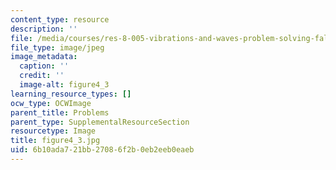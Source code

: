```yaml
---
content_type: resource
description: ''
file: /media/courses/res-8-005-vibrations-and-waves-problem-solving-fall-2012/6b10ada721bb27086f2b0eb2eeb0eaeb_figure4_3.jpg
file_type: image/jpeg
image_metadata:
  caption: ''
  credit: ''
  image-alt: figure4_3
learning_resource_types: []
ocw_type: OCWImage
parent_title: Problems
parent_type: SupplementalResourceSection
resourcetype: Image
title: figure4_3.jpg
uid: 6b10ada7-21bb-2708-6f2b-0eb2eeb0eaeb
---
```

